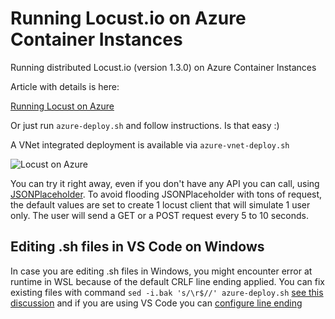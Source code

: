 # Running Locust.io on Azure Container Instances

Running distributed Locust.io (version 1.3.0) on Azure Container Instances

Article with details is here:

[Running Locust on Azure](https://dev.to/azure/running-locust-on-azure-2k40)

Or just run `azure-deploy.sh` and follow instructions. Is that easy :)

A VNet integrated deployment is available via `azure-vnet-deploy.sh`

![Locust on Azure](./images/locust-dotnet-sqlhs.png)

You can try it right away, even if you don't have any API you can call, using [JSONPlaceholder](https://jsonplaceholder.typicode.com). To avoid flooding JSONPlaceholder with tons of request, the default values are set to create 1 locust client that will simulate 1 user only. The user will send a GET or a POST request every 5 to 10 seconds.

## Editing .sh files in VS Code on Windows

In case you are editing .sh files in Windows, you might encounter error at runtime in  WSL because of the default CRLF line ending applied. 
You can fix existing files with command `sed -i.bak 's/\r$//' azure-deploy.sh` [see this discussion](https://askubuntu.com/questions/803162/how-to-change-windows-line-ending-to-unix-version) and if you are using VS Code you can [configure line ending](https://github.com/Microsoft/vscode/issues/2957)
